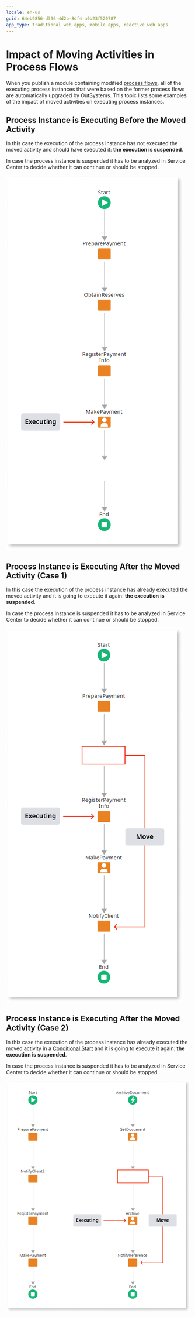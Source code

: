 ```yaml
---
locale: en-us
guid: 64eb9856-d396-4d2b-8df4-a0b23f520787
app_type: traditional web apps, mobile apps, reactive web apps
---
```


# Impact of Moving Activities in Process Flows

When you publish a module containing modified [process flows](../process-flow/process-flow-editor.md), all of the executing process instances that were based on the former process flows are automatically upgraded by OutSystems. This topic lists some examples of the impact of moved activities on executing process instances.


## Process Instance is Executing Before the Moved Activity

In this case the execution of the process instance has not executed the moved activity and should have executed it: **the execution is suspended**.

In case the process instance is suspended it has to be analyzed in Service Center to decide whether it can continue or should be stopped.

![](images/process-upgrade-move-future-to-past.png)


## Process Instance is Executing After the Moved Activity (Case 1)

In this case the execution of the process instance has already executed the moved activity and it is going to execute it again: **the execution is suspended**.

In case the process instance is suspended it has to be analyzed in Service Center to decide whether it can continue or should be stopped.

![](images/process-upgrade-move-past-to-future.png)


## Process Instance is Executing After the Moved Activity (Case 2)

In this case the execution of the process instance has already executed the moved activity in a [Conditional Start](<../../../ref/lang/auto/Class.Conditional Start.final.md>) and it is going to execute it again: **the execution is suspended**.

In case the process instance is suspended it has to be analyzed in Service Center to decide whether it can continue or should be stopped.

![](images/process-upgrade-move-past-to-future-2.png)
